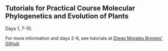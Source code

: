 ## Tutorials for Practical Course Molecular Phylogenetics and Evolution of Plants

Days 1, 7-10. 

For more information and days 2-6, see tutorials at [Diego Morales Briones' Github](https://github.com/dfmoralesb/MPE_tutorials/tree/main)
